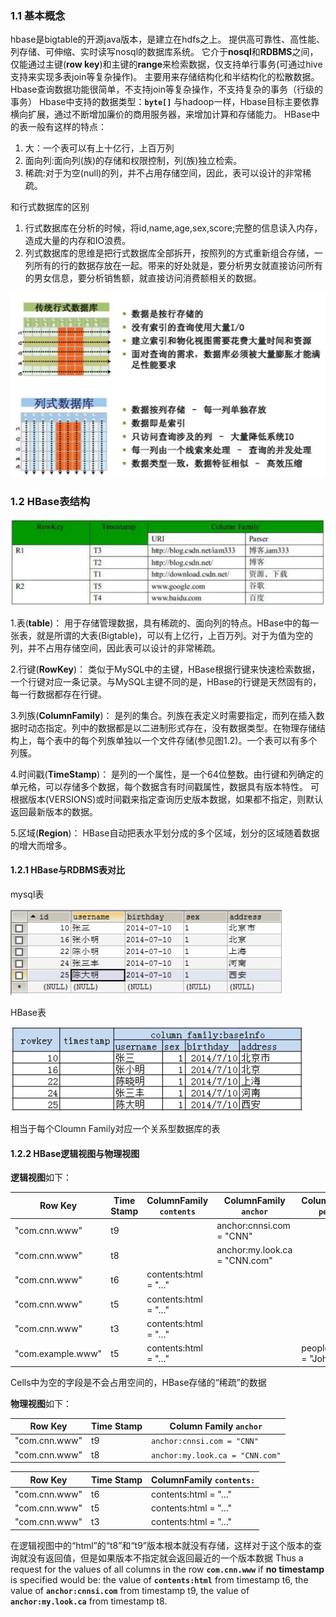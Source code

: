 ### 1.1 基本概念

hbase是bigtable的开源java版本，是建立在hdfs之上。
提供高可靠性、高性能、列存储、可伸缩、实时读写nosql的数据库系统。
它介于**nosql**和**RDBMS**之间，仅能通过主键(**row key**)和主键的**range**来检索数据，仅支持单行事务(可通过hive支持来实现多表join等复杂操作)。
主要用来存储结构化和半结构化的松散数据。
Hbase查询数据功能很简单，不支持join等复杂操作，不支持复杂的事务（行级的事务）
Hbase中支持的数据类型：**`byte[]`**
与hadoop一样，Hbase目标主要依靠横向扩展，通过不断增加廉价的商用服务器，来增加计算和存储能力。
HBase中的表一般有这样的特点：

1. 大：一个表可以有上十亿行，上百万列
2. 面向列:面向列(族)的存储和权限控制，列(族)独立检索。
3. 稀疏:对于为空(null)的列，并不占用存储空间，因此，表可以设计的非常稀疏。

和行式数据库的区别

1. 行式数据库在分析的时候，将id,name,age,sex,score;完整的信息读入内存，造成大量的内存和IO浪费。
2. 列式数据库的思维是把行式数据库全部拆开，按照列的方式重新组合存储，一列所有的行的数据存放在一起。带来的好处就是，要分析男女就直接访问所有的男女信息，要分析销售额，就直接访问消费额相关的数据。

![1545915291854](img/1545915291854.png)

### 1.2 HBase表结构

![1545915357652](img/1545915357652.png)

1.表(**table**)：
用于存储管理数据，具有稀疏的、面向列的特点。HBase中的每一张表，就是所谓的大表(Bigtable)，可以有上亿行，上百万列。对于为值为空的列，并不占用存储空间，因此表可以设计的非常稀疏。

2.行键(**RowKey**)：
类似于MySQL中的主键，HBase根据行键来快速检索数据，一个行键对应一条记录。与MySQL主键不同的是，HBase的行键是天然固有的，每一行数据都存在行键。

3.列族(**ColumnFamily**)：
是列的集合。列族在表定义时需要指定，而列在插入数据时动态指定。列中的数据都是以二进制形式存在，没有数据类型。在物理存储结构上，每个表中的每个列族单独以一个文件存储(参见图1.2)。一个表可以有多个列簇。

4.时间戳(**TimeStamp**)：
是列的一个属性，是一个64位整数。由行键和列确定的单元格，可以存储多个数据，每个数据含有时间戳属性，数据具有版本特性。
可根据版本(VERSIONS)或时间戳来指定查询历史版本数据，如果都不指定，则默认返回最新版本的数据。

5.区域(**Region**)：
HBase自动把表水平划分成的多个区域，划分的区域随着数据的增大而增多。

#### 1.2.1 HBase与RDBMS表对比

mysql表

![1545915421333](img/1545915421333.png)

HBase表

![1545915427578](img/1545915427578.png)

相当于每个Cloumn Family对应一个关系型数据库的表



#### 1.2.2 HBase逻辑视图与物理视图

**逻辑视图**如下：

| Row Key           | Time Stamp | ColumnFamily `contents`   | ColumnFamily `anchor`         | ColumnFamily `people`      |
| ----------------- | ---------- | ------------------------- | ----------------------------- | -------------------------- |
| "com.cnn.www"     | t9         |                           | anchor:cnnsi.com = "CNN"      |                            |
| "com.cnn.www"     | t8         |                           | anchor:my.look.ca = "CNN.com" |                            |
| "com.cnn.www"     | t6         | contents:html = "<html>…" |                               |                            |
| "com.cnn.www"     | t5         | contents:html = "<html>…" |                               |                            |
| "com.cnn.www"     | t3         | contents:html = "<html>…" |                               |                            |
| "com.example.www" | t5         | contents:html = "<html>…" |                               | people:author = "John Doe" |

Cells中为空的字段是不会占用空间的，HBase存储的“稀疏”的数据

**物理视图**如下：

| Row Key       | Time Stamp | Column Family `anchor`          |
| ------------- | ---------- | ------------------------------- |
| "com.cnn.www" | t9         | `anchor:cnnsi.com = "CNN"`      |
| "com.cnn.www" | t8         | `anchor:my.look.ca = "CNN.com"` |

| Row Key       | Time Stamp | ColumnFamily `contents:`  |
| ------------- | ---------- | ------------------------- |
| "com.cnn.www" | t6         | contents:html = "<html>…" |
| "com.cnn.www" | t5         | contents:html = "<html>…" |
| "com.cnn.www" | t3         | contents:html = "<html>…" |

在逻辑视图中的“html”的“t8”和“t9”版本根本就没有存储，这样对于这个版本的查询就没有返回值，但是如果版本不指定就会返回最近的一个版本数据
Thus a request for the values of all columns in the row **`com.cnn.www`** if **no timestamp** is specified would be: 
the value of **`contents:html`** from timestamp t6,
the value of **`anchor:cnnsi.com`** from timestamp t9, 
the value of **`anchor:my.look.ca`** from timestamp t8.

